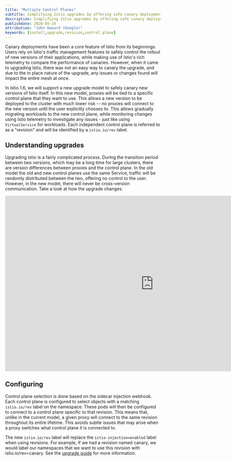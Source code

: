 ```yaml
---
title: "Multiple Control Planes"
subtitle: Simplifying Istio upgrades by offering safe canary deployments of the control plane
description: Simplifying Istio upgrades by offering safe canary deployments of the control plane.
publishdate: 2020-05-19
attribution: "John Howard (Google)"
keywords: [install,upgrade,revision,control plane]
---
```


Canary deployments have been a core feature of Istio from its beginnings. Users rely on Istio's traffic management features to safely control the rollout of new versions of their applications, while making use of Istio's rich telemetry to compare the performance of canaries. However, when it came to upgrading Istio, there was not an easy way to canary the upgrade, and due to the in place nature of the upgrade, any issues or changes found will impact the entire mesh at once.

In Istio 1.6, we will support a new upgrade model to safely canary new versions of Istio itself. In this new model, proxies will be tied to a specific control plane that they want to use. This allows a new version to be deployed to the cluster with much lower risk -- no proxies will connect to the new version until the user explicitly chooses to. This allows gradually migrating workloads to the new control plane, while monitoring changes using Istio telemetry to investigate any issues - just like using `VirtualService` for workloads. Each independent control plane is referred to as a "revision" and will be identified by a `istio.io/rev` label.

## Understanding upgrades

Upgrading Istio is a fairly complicated process. During the transition period between two versions, which may be a long time for large clusters, there are version differences between proxies and the control plane. In the old model the old and new control planes use the same Service, traffic will be randomly distributed between the two, offering no control to the user. However, in the new model, there will never be cross-version communication. Take a look at how the upgrade changes:

<iframe src="https://docs.google.com/presentation/d/e/2PACX-1vSbj4B52oEtQ8wGvmaSy29Zao3Q8Ex-w6JaripuJThMTK4F4bxDZkyNUSaexz8Rp8v4QCuDB2dAZkrv/embed?start=false&loop=true&delayms=3000" frameborder="0" width="960" height="569" allowfullscreen="true" mozallowfullscreen="true" webkitallowfullscreen="true"></iframe>

## Configuring

Control plane selection is done based on the sidecar injection webhook. Each control plane is configured to select objects with a matching `istio.io/rev` label on the namespace. These pods will then be configured to connect to a control plane specific to that revision. This means that, unlike in the current model, a given proxy will connect to the same revision throughout its entire lifetime. This avoids subtle issues that may arise when a proxy switches what control plane it is connected to.

The new `istio.io/rev` label will replace the `istio-injection=enabled` label when using revisions. For example, if we had a revision named canary, we would label our namespaces that we want to use this revision with istio.io/rev=canary. See the [upgrade guide](/docs/setup/upgrade) for more information.

